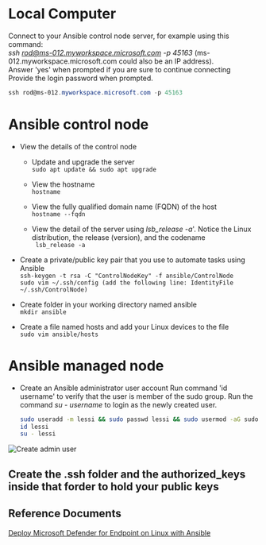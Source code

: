 # Local Computer
Connect to your Ansible control node server, for example using this command:<br>
_ssh rod@ms-012.myworkspace.microsoft.com -p 45163_ (ms-012.myworkspace.microsoft.com could also be an IP address).<br>
Answer 'yes' when prompted if you are sure to continue connecting<br>
Provide the login password when prompted.<br>
```PowerShell
ssh rod@ms-012.myworkspace.microsoft.com -p 45163
```

# Ansible control node
* View the details of the control node
    * Update and upgrade the server<br>
    ```sudo apt update && sudo apt upgrade```

    * View the hostname<br>
    ```hostname```

    * View the fully qualified domain name (FQDN) of the host<br>
    ```hostname --fqdn```

    * View the detail of the server using _lsb_release -a_'. Notice the Linux distribution, the release (version), and the codename<br>
    ``` lsb_release -a```

* Create a private/public key pair that you use to automate tasks using Ansible<br>
```ssh-keygen -t rsa -C "ControlNodeKey" -f ansible/ControlNode```<br>
```sudo vim ~/.ssh/config (add the following line: IdentityFile ~/.ssh/ControlNode)```<br>


* Create folder in your working directory named ansible<br>
```mkdir ansible```

* Create a file named hosts and add your Linux devices to the file<br>
```sudo vim ansible/hosts```


# Ansible managed node

* Create an Ansible administrator user account
Run command 'id username' to verify that the user is member of the sudo group.
Run the command _su - username_ to login as the newly created user.

    ```bash
    sudo useradd -m lessi && sudo passwd lessi && sudo usermod -aG sudo lessi
    id lessi
    su - lessi
    ```
![Create admin user](/image-1.png)

## Create the .ssh folder and the authorized_keys inside that forder to hold your public keys


## Reference Documents
[Deploy Microsoft Defender for Endpoint on Linux with Ansible](https://learn.microsoft.com/en-us/microsoft-365/security/defender-endpoint/linux-install-with-ansible?view=o365-worldwide)


